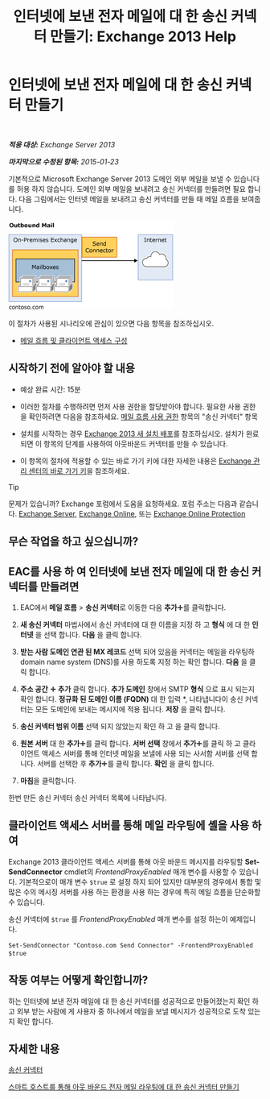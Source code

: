 ﻿---
title: '인터넷에 보낸 전자 메일에 대 한 송신 커넥터 만들기: Exchange 2013 Help'
TOCTitle: 인터넷에 보낸 전자 메일에 대 한 송신 커넥터 만들기
ms:assetid: 6deaefa8-1152-40d9-b1ba-9c19bdf8a928
ms:mtpsurl: https://technet.microsoft.com/ko-kr/library/JJ657457(v=EXCHG.150)
ms:contentKeyID: 50483333
ms.date: 05/22/2018
mtps_version: v=EXCHG.150
ms.translationtype: MT
---

# 인터넷에 보낸 전자 메일에 대 한 송신 커넥터 만들기

 

_**적용 대상:** Exchange Server 2013_

_**마지막으로 수정된 항목:** 2015-01-23_

기본적으로 Microsoft Exchange Server 2013 도메인 외부 메일을 보낼 수 있습니다를 허용 하지 않습니다. 도메인 외부 메일을 보내려고 송신 커넥터를 만들려면 필요 합니다. 다음 그림에서는 인터넷 메일을 보내려고 송신 커넥터를 만들 때 메일 흐름을 보여줍니다.

![connector\_send\_onprem\_internet](images/JJ657457.e8963e4f-7dce-461f-bbcf-660278cefa35(EXCHG.150).gif "connector_send_onprem_internet")

이 절차가 사용된 시나리오에 관심이 있으면 다음 항목을 참조하십시오.

  - [메일 흐름 및 클라이언트 액세스 구성](configure-mail-flow-and-client-access-exchange-2013-help.md)

## 시작하기 전에 알아야 할 내용

  - 예상 완료 시간: 15분

  - 이러한 절차를 수행하려면 먼저 사용 권한을 할당받아야 합니다. 필요한 사용 권한을 확인하려면 다음을 참조하세요. [메일 흐름 사용 권한](mail-flow-permissions-exchange-2013-help.md) 항목의 "송신 커넥터" 항목

  - 설치를 시작하는 경우 [Exchange 2013 새 설치 배포](deploy-a-new-installation-of-exchange-2013-exchange-2013-help.md)를 참조하십시오. 설치가 완료되면 이 항목의 단계를 사용하여 아웃바운드 커넥터를 만들 수 있습니다.

  - 이 항목의 절차에 적용할 수 있는 바로 가기 키에 대한 자세한 내용은 [Exchange 관리 센터의 바로 가기 키](keyboard-shortcuts-in-the-exchange-admin-center-exchange-online-protection-help.md)을 참조하세요.


> [!TIP]
> 문제가 있습니까? Exchange 포럼에서 도움을 요청하세요. 포럼 주소는 다음과 같습니다. <A href="https://go.microsoft.com/fwlink/p/?linkid=60612">Exchange Server</A>, <A href="https://go.microsoft.com/fwlink/p/?linkid=267542">Exchange Online</A>, 또는 <A href="https://go.microsoft.com/fwlink/p/?linkid=285351">Exchange Online Protection</A>



## 무슨 작업을 하고 싶으십니까?

## EAC를 사용 하 여 인터넷에 보낸 전자 메일에 대 한 송신 커넥터를 만들려면

1.  EAC에서 **메일 흐름** \> **송신 커넥터**로 이동한 다음 **추가**![아이콘 추가](images/JJ218640.c1e75329-d6d7-4073-a27d-498590bbb558(EXCHG.150).gif "아이콘 추가")를 클릭합니다.

2.  **새 송신 커넥터** 마법사에서 송신 커넥터에 대 한 이름을 지정 하 고 **형식** 에 대 한 **인터넷** 을 선택 합니다. **다음** 을 클릭 합니다.

3.  **받는 사람 도메인 연관 된 MX 레코드** 선택 되어 있음을 커넥터는 메일을 라우팅하 domain name system (DNS)를 사용 하도록 지정 하는 확인 합니다. **다음** 을 클릭 합니다.

4.  **주소 공간** ![아이콘 추가](images/JJ218640.c1e75329-d6d7-4073-a27d-498590bbb558(EXCHG.150).gif "아이콘 추가") **추가** 클릭 합니다. **추가 도메인** 창에서 SMTP **형식** 으로 표시 되는지 확인 합니다. **정규화 된 도메인 이름 (FQDN)** 대 한 입력 \*, 나타냅니다이 송신 커넥터는 모든 도메인에 보내는 메시지에 적용 됩니다. **저장** 을 클릭 합니다.

5.  **송신 커넥터 범위 이름** 선택 되지 않았는지 확인 하 고 을 클릭 합니다.

6.  **원본 서버** 대 한 **추가**![아이콘 추가](images/JJ218640.c1e75329-d6d7-4073-a27d-498590bbb558(EXCHG.150).gif "아이콘 추가")를 클릭 합니다. **서버 선택** 창에서 **추가**![아이콘 추가](images/JJ218640.c1e75329-d6d7-4073-a27d-498590bbb558(EXCHG.150).gif "아이콘 추가")를 클릭 하 고 클라이언트 액세스 서버를 통해 인터넷 메일을 보낼에 사용 되는 사서함 서버를 선택 합니다. 서버를 선택한 후 **추가**![아이콘 추가](images/JJ218640.c1e75329-d6d7-4073-a27d-498590bbb558(EXCHG.150).gif "아이콘 추가")를 클릭 합니다. **확인** 을 클릭 합니다.

7.  **마침**을 클릭합니다.

한번 만든 송신 커넥터 송신 커넥터 목록에 나타납니다.

## 클라이언트 액세스 서버를 통해 메일 라우팅에 셸을 사용 하 여

Exchange 2013 클라이언트 액세스 서버를 통해 아웃 바운드 메시지를 라우팅할 **Set-SendConnector** cmdlet의 *FrontendProxyEnabled* 매개 변수를 사용할 수 있습니다. 기본적으로이 매개 변수 `$true` 로 설정 하지 되어 있지만 대부분의 경우에서 통합 및 많은 수의 메시징 서버를 사용 하는 환경을 사용 하는 경우에 특히 메일 흐름을 단순화할 수 있습니다.

송신 커넥터에 `$true` 를 *FrontendProxyEnabled* 매개 변수를 설정 하는이 예제입니다.

    Set-SendConnector "Contoso.com Send Connector" -FrontendProxyEnabled $true

## 작동 여부는 어떻게 확인합니까?

하는 인터넷에 보낸 전자 메일에 대 한 송신 커넥터를 성공적으로 만들어졌는지 확인 하 고 외부 받는 사람에 게 사용자 중 하나에서 메일을 보낼 메시지가 성공적으로 도착 있는지 확인 합니다.

## 자세한 내용

[송신 커넥터](send-connectors-exchange-2013-help.md)

[스마트 호스트를 통해 아웃 바운드 전자 메일 라우팅에 대 한 송신 커넥터 만들기](create-a-send-connector-to-route-outbound-email-through-a-smart-host-exchange-2013-help.md)

